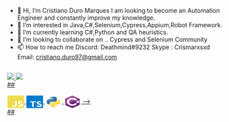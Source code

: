- 👋 Hi, I’m Cristiano Duro Marques I am looking to become an Automation Engineer and constantly improve my knowledge.
- 👀 I’m interested in Java,C#,Selenium,Cypress,Appium,Robot Framework.
- 🌱 I’m currently learning C#,Python and QA heuristics.
- 💞️ I’m looking to collaborate on .. Cypress and Selenium Community
- 📫 How to reach me Discord: Deathmind#9232  Skype :  Crismarxsxd
Email: cristiano.duro97@gmail.com
##
<div>
  <a href="https://github.com/Kevmorn">
  <img height="180em" src="https://github-readme-stats.vercel.app/api?username=Kevmorn&show_icons=true&theme=city_lights&include_all_commits=true&count_private=true"/> 
  <img height="180em" src="https://github-readme-stats.vercel.app/api/top-langs/?username=Kevmorn&layout=compact&langs_count=7&theme=city_lights"/>
</div>
##
<div style="display: inline_block"><br>
  <img align="center" alt="Kevmorn-Js" height="30" width="40" src="https://raw.githubusercontent.com/devicons/devicon/master/icons/javascript/javascript-plain.svg">
  <img align="center" alt="Kevmorn-Ts" height="30" width="40" src="https://raw.githubusercontent.com/devicons/devicon/master/icons/typescript/typescript-plain.svg">
  <!-- img align="center" alt="Kevmorn-React" height="30" width="40" src="https://raw.githubusercontent.com/devicons/devicon/master/icons/react/react-original.svg"> -->
  <!-- <img align="center" alt="Kevmorn-HTML" height="30" width="40" src="https://raw.githubusercontent.com/devicons/devicon/master/icons/html5/html5-original.svg"> -->
  <!-- <img align="center" alt="Kevmorn-CSS" height="30" width="40" src="https://raw.githubusercontent.com/devicons/devicon/master/icons/css3/css3-original.svg"> -->
  <img align="center" alt="Kevmorn-Python" height="30" width="40" src="https://raw.githubusercontent.com/devicons/devicon/master/icons/python/python-original.svg">
  <img align="center" alt="Kevmorn-Csharp" height="30" width="40" src="https://raw.githubusercontent.com/devicons/devicon/master/icons/csharp/csharp-original.svg">
  <! --<img align="right" alt="Kevmorn-yoda" src="https://cdn.discordapp.com/attachments/795358919417397249/825430589581688872/hi.gif">-->
</div>
##

<div> 
  <!-- <a href="https://www.youtube.com/channel/UC_-uuuZbY0AAt9CViNzvc-Q" target="_blank"><img src="https://img.shields.io/badge/YouTube-FF0000?style=for-the-badge&logo=youtube&logoColor=white" target="_blank"></a> -->
  <!-- <a href="https://www.instagram.com/gabrielaugusto_l/" target="_blank"><img src="https://img.shields.io/badge/-Instagram-%23E4405F?style=for-the-badge&logo=instagram&logoColor=white" target="_blank"></a> -->
 	<!-- <a href="https://www.twitch.tv/rafaballerinii" target="_blank"><img src="https://img.shields.io/badge/Twitch-9146FF?style=for-the-badge&logo=twitch&logoColor=white" target="_blank"></a> -->
  <!-- <a href="https://discord.gg/pDbY76q8Qf" target="_blank"><img src="https://img.shields.io/badge/Discord-7289DA?style=for-the-badge&logo=discord&logoColor=white" target="_blank"></a> -->
  <!-- <a href = "gabrielapl@live.com"><img src="https://img.shields.io/badge/Microsoft_Outlook-0078D4?style=for-the-badge&logo=microsoft-outlook&logoColor=white" target="_blank"></a> -->
  <!-- <a href="https://www.linkedin.com/in/gabrielapl98/" target="_blank"><img src="https://img.shields.io/badge/-LinkedIn-%230077B5?style=for-the-badge&logo=linkedin&logoColor=white" target="_blank"></a>  -->

  </div>
